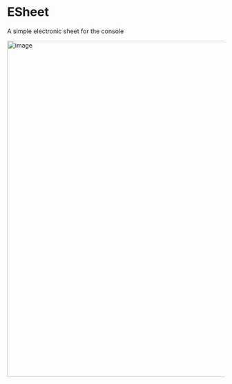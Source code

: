 # ESheet
A simple electronic sheet for the console

<img width="1259" height="780" alt="image" src="https://github.com/user-attachments/assets/69f1745f-bfcd-44bb-9dc9-59fd3b914b13" />
